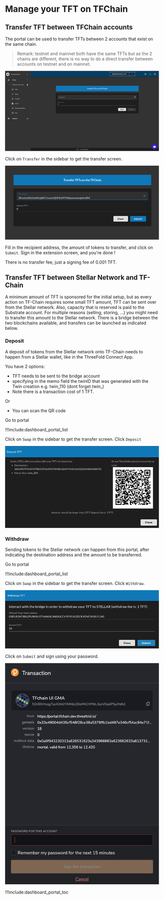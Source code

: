 # Manage your TFT on TFChain

## Transfer TFT between TFChain accounts

The portal can be used to transfer TFTs between 2 accounts that exist on the same chain.

> Remark: testnet and mainnet both have the same TFTs but as the 2 chains are different, there is no way to do a direct transfer between accounts on testnet and on mainnet.

![ ](img/dashboard_portal_transfer.png ':size=600')

Click on `Transfer` in the sidebar to get the transfer screen.

![ ](img/dashboard_portal_transfer_detail.png ':size=300')

Fill in the recipient address, the amount of tokens to transfer, and click on `Submit`. Sign in the extension screen, and you're done !

There is no transfer fee, just a signing fee of 0.001 TFT.

## Transfer TFT between Stellar Network and TF-Chain

A minimum amount of TFT is sponsored for the initial setup, but as every action on TF-Chain requires some small TFT amount, TFT can be sent over from the Stellar network.
Also, capacity that is reserved is paid to the Substrate account. For multiple reasons (selling, storing, ...) you might need to transfer this amount to the Stellar network. There is a bridge between the two blockchains available, and transfers can be launched as indicated below.

### Deposit

A deposit of tokens from the Stellar network onto TF-Chain needs to happen from a Stellar wallet, like in the ThreeFold Connect App.

You have 2 options:

- TFT needs to be sent to the bridge account
- specifying in the memo field the twinID that was generated with the Twin creation e.g. twin_110 (dont forget twin_)
- Note there is a transaction cost of 1 TFT.

Or

- You can scan the QR code

Go to portal

!!!include:dashboard_portal_list

Click on `Swap` in the sidebar to get the transfer screen. Click `Deposit`

![ ](img/dashboard_portal_deposit_tft.png ':size=400')

### Withdraw

Sending tokens to the Stellar network can happen from this portal, after indicating the destination address and the amount to be transferred.

Go to portal

!!!include:dashboard_portal_list

Click on `Swap` in the sidebar to get the transfer screen. Click `Withdraw`.

![ ](img/dashboard_portal_withdraw_tft.png ':size=400')

Click on `Submit` and sign using your password.

![ ](img/dashboard_portal_transaction_sign.png ':size=400')

!!!include:dashboard_portal_toc
